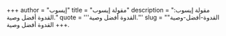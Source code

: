 +++
author = "إيسوب"
title = "مقولة إيسوب"
description = "مقولة إيسوب: القدوة أفضل وصية."
quote = '''القدوة أفضل وصية.'''
slug = "القدوة-أفضل-وصية"
+++
القدوة أفضل وصية.
